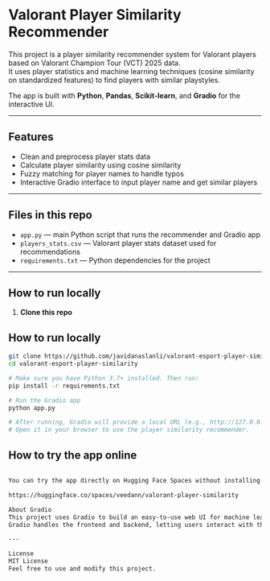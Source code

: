 # Valorant Player Similarity Recommender

This project is a player similarity recommender system for Valorant players based on Valorant Champion Tour (VCT) 2025 data.  
It uses player statistics and machine learning techniques (cosine similarity on standardized features) to find players with similar playstyles.

The app is built with **Python**, **Pandas**, **Scikit-learn**, and **Gradio** for the interactive UI.

---

## Features

- Clean and preprocess player stats data
- Calculate player similarity using cosine similarity
- Fuzzy matching for player names to handle typos
- Interactive Gradio interface to input player name and get similar players

---

## Files in this repo

- `app.py` — main Python script that runs the recommender and Gradio app
- `players_stats.csv` — Valorant player stats dataset used for recommendations
- `requirements.txt` — Python dependencies for the project

---

## How to run locally

1. **Clone this repo**

## How to run locally

```bash
git clone https://github.com/javidanaslanli/valorant-esport-player-similarity.git
cd valorant-esport-player-similarity

# Make sure you have Python 3.7+ installed. Then run:
pip install -r requirements.txt

# Run the Gradio app
python app.py

# After running, Gradio will provide a local URL (e.g., http://127.0.0.1:7860)
# Open it in your browser to use the player similarity recommender.

```
## How to try the app online
```bash

You can try the app directly on Hugging Face Spaces without installing anything:

https://huggingface.co/spaces/veedann/valorant-player-similarity

```

```bash
About Gradio
This project uses Gradio to build an easy-to-use web UI for machine learning models and data apps.
Gradio handles the frontend and backend, letting users interact with the recommender by entering player names and getting results immediately.

---

License
MIT License
Feel free to use and modify this project.
```
